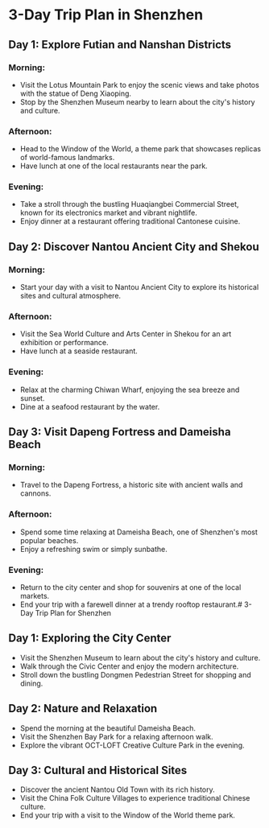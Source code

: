 # 3-Day Trip Plan in Shenzhen

## Day 1: Explore Futian and Nanshan Districts

### Morning:
- Visit the Lotus Mountain Park to enjoy the scenic views and take photos with the statue of Deng Xiaoping.
- Stop by the Shenzhen Museum nearby to learn about the city's history and culture.

### Afternoon:
- Head to the Window of the World, a theme park that showcases replicas of world-famous landmarks.
- Have lunch at one of the local restaurants near the park.

### Evening:
- Take a stroll through the bustling Huaqiangbei Commercial Street, known for its electronics market and vibrant nightlife.
- Enjoy dinner at a restaurant offering traditional Cantonese cuisine.

## Day 2: Discover Nantou Ancient City and Shekou

### Morning:
- Start your day with a visit to Nantou Ancient City to explore its historical sites and cultural atmosphere.

### Afternoon:
- Visit the Sea World Culture and Arts Center in Shekou for an art exhibition or performance.
- Have lunch at a seaside restaurant.

### Evening:
- Relax at the charming Chiwan Wharf, enjoying the sea breeze and sunset.
- Dine at a seafood restaurant by the water.

## Day 3: Visit Dapeng Fortress and Dameisha Beach

### Morning:
- Travel to the Dapeng Fortress, a historic site with ancient walls and cannons.

### Afternoon:
- Spend some time relaxing at Dameisha Beach, one of Shenzhen's most popular beaches.
- Enjoy a refreshing swim or simply sunbathe.

### Evening:
- Return to the city center and shop for souvenirs at one of the local markets.
- End your trip with a farewell dinner at a trendy rooftop restaurant.# 3-Day Trip Plan for Shenzhen

## Day 1: Exploring the City Center
- Visit the Shenzhen Museum to learn about the city's history and culture.
- Walk through the Civic Center and enjoy the modern architecture.
- Stroll down the bustling Dongmen Pedestrian Street for shopping and dining.

## Day 2: Nature and Relaxation
- Spend the morning at the beautiful Dameisha Beach.
- Visit the Shenzhen Bay Park for a relaxing afternoon walk.
- Explore the vibrant OCT-LOFT Creative Culture Park in the evening.

## Day 3: Cultural and Historical Sites
- Discover the ancient Nantou Old Town with its rich history.
- Visit the China Folk Culture Villages to experience traditional Chinese culture.
- End your trip with a visit to the Window of the World theme park.